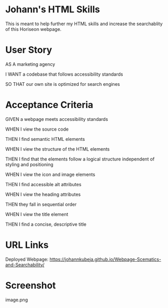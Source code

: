 <h1> Johann's HTML Skills </h1>

This is meant to help further my HTML skills and increase the searchablity of this Horiseon webpage. 

<h1> User Story </h1>

AS A marketing agency

I WANT a codebase that follows accessibility standards

SO THAT our own site is optimized for search engines

<h1> Acceptance Criteria </h1>

GIVEN a webpage meets accessibility standards

WHEN I view the source code

THEN I find semantic HTML elements

WHEN I view the structure of the HTML elements

THEN I find that the elements follow a logical structure independent of styling 
and positioning

WHEN I view the icon and image elements

THEN I find accessible alt attributes

WHEN I view the heading attributes

THEN they fall in sequential order

WHEN I view the title element

THEN I find a concise, descriptive title

<h1> URL Links </h1>

Deployed Webpage: https://johannkubeja.github.io/Webpage-Scematics-and-Searchability/

<h1> Screenshot </h1>

image.png